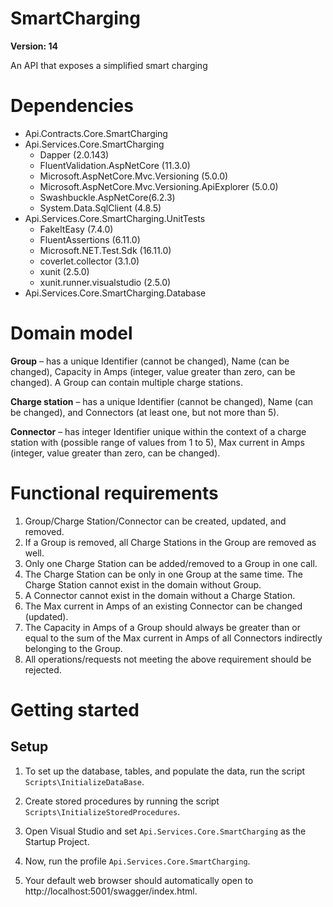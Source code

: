 # SmartCharging
**Version: 14** 

An API that exposes a simplified smart charging

# Dependencies
* Api.Contracts.Core.SmartCharging
* Api.Services.Core.SmartCharging
	* Dapper (2.0.143)
	* FluentValidation.AspNetCore (11.3.0)
    * Microsoft.AspNetCore.Mvc.Versioning (5.0.0)
    * Microsoft.AspNetCore.Mvc.Versioning.ApiExplorer (5.0.0)
    * Swashbuckle.AspNetCore(6.2.3)
	* System.Data.SqlClient (4.8.5)
* Api.Services.Core.SmartCharging.UnitTests
    * FakeItEasy (7.4.0)
	* FluentAssertions (6.11.0)
    * Microsoft.NET.Test.Sdk (16.11.0)
	* coverlet.collector (3.1.0)
    * xunit (2.5.0)
    * xunit.runner.visualstudio (2.5.0)
* Api.Services.Core.SmartCharging.Database

# Domain model

**Group** – has a unique Identifier (cannot be changed), Name (can be changed), Capacity in Amps (integer, value greater than zero, can be changed). A Group can contain multiple charge stations.

**Charge station**  – has a unique Identifier (cannot be changed), Name (can be changed), and Connectors (at least one, but not more than 5).

**Connector** – has integer Identifier unique within the context of a charge station with (possible range of values from 1 to 5), Max current in Amps (integer, value greater than zero, can be changed).

# Functional requirements

1. Group/Charge Station/Connector can be created, updated, and removed.
2. If a Group is removed, all Charge Stations in the Group are removed as well.
3. Only one Charge Station can be added/removed to a Group in one call.
4. The Charge Station can be only in one Group at the same time.
The Charge Station cannot exist in the domain without Group.
5. A Connector cannot exist in the domain without a Charge Station.
6. The Max current in Amps of an existing Connector can be changed (updated).
7. The Capacity in Amps of a Group should always be greater than or equal to the sum of the Max current in Amps of all Connectors indirectly belonging to the Group.
8. All operations/requests not meeting the above requirement should be rejected.

# Getting started

## Setup

1. To set up the database, tables, and populate the data, run the script `Scripts\InitializeDataBase`.

2. Create stored procedures by running the script `Scripts\InitializeStoredProcedures`.

3. Open Visual Studio and set `Api.Services.Core.SmartCharging` as the Startup Project.

4. Now, run the profile `Api.Services.Core.SmartCharging`.

5. Your default web browser should automatically open to http://localhost:5001/swagger/index.html.